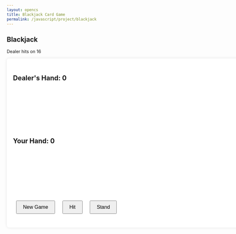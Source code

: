 ```yaml
---
layout: opencs
title: Blackjack Card Game
permalink: /javascript/project/blackjack
---
```


<style>
    #game-container {
        width: 800px;
        margin: 0 auto;
        background-color: #fff;
        padding: 20px;
        border-radius: 8px;
        box-shadow: 0 0 10px rgba(0, 0, 0, 0.1);
    }

    .points-list {
        list-style: none;
        margin-left: 20px;
        padding: 0;
        font-size: 18px;
        font-weight: bold;
        color: #333;
    }

    #message {
        color: black !important;
        font-weight: bold;
    }
    .player-area {
        margin-bottom: 20px;
    }

    .cards-container {
        display: flex;
        justify-content: center;
        min-height: 120px;
    }

    .card {
        width: 80px;
        height: 110px;
        border: 1px solid #333;
        border-radius: 5px;
        margin: 5px;
        display: flex;
        justify-content: center;
        align-items: center;
        font-size: 24px;
        font-weight: bold;
        background-color: #fff;
        box-shadow: 2px 2px 5px rgba(0, 0, 0, 0.2);
    }

    #game-controls button {
        padding: 10px 20px;
        margin: 10px;
        font-size: 16px;
        cursor: pointer;
    }

    .hand-container {
        display: flex;
        flex-direction: column;
        align-items: center;
        justify-content: center;
    }

    .points-list {
        margin-top: 10px;
        font-size: 20px;
        font-weight: bold;
        color: #333;
        text-align: center;
    }
    
    @keyframes dealCard {
        0% { transform: translateX(200px) rotateY(180deg) scale(0.5); opacity: 0; }
        40% { transform: translateX(80px) rotateY(120deg) scale(0.8); opacity: 0.6; }
        70% { transform: translateX(20px) rotateY(60deg) scale(1.05); opacity: 1; }
        100% { transform: translateX(0) rotateY(0deg) scale(1); opacity: 1; }
    }

    .card { animation: dealCard 0.8s ease-out; transform-style: preserve-3d; }
</style>

<h2>Blackjack</h2>
<p>Dealer hits on 16</p>

<div id="game-container">
    <div id="dealer-area" class="player-area">
        <h2>Dealer's Hand: <span id="dealer-score">0</span></h2>
        <div class="hand-container">
            <div id="dealer-cards" class="cards-container"></div>
            <div id="dealer-points" class="points-list"></div>
        </div>
    </div>
    <div id="player-area" class="player-area">
        <h2>Your Hand: <span id="player-score">0</span></h2>
        <div class="hand-container">
            <div id="player-cards" class="cards-container"></div>
            <div id="player-points" class="points-list"></div>
        </div>
    </div>
    <div id="game-controls">
        <button id="new-game-btn">New Game</button>
        <button id="hit-btn">Hit</button>
        <button id="stand-btn">Stand</button>
    </div>
    <p id="message"></p>
</div>

<script>
const dealerCardsEl = document.getElementById("dealer-cards");
const playerCardsEl = document.getElementById("player-cards");
const dealerScoreEl = document.getElementById("dealer-score");
const playerScoreEl = document.getElementById("player-score");
const messageEl = document.getElementById("message");

const newGameBtn = document.getElementById("new-game-btn");
const hitBtn = document.getElementById("hit-btn");
const standBtn = document.getElementById("stand-btn");

let deck = [];
let playerHand = [];
let dealerHand = [];
let gameOver = false;

function createDeck() {
    const suits = ["♠", "♥", "♦", "♣"];
    const values = ["A","2","3","4","5","6","7","8","9","10","J","Q","K"];
    let newDeck = [];
    for (let suit of suits) {
        for (let value of values) newDeck.push({value, suit});
    }
    return shuffle(newDeck);
}

function shuffle(deck) {
    for (let i = deck.length -1; i > 0; i--) {
        const j = Math.floor(Math.random()*(i+1));
        [deck[i], deck[j]] = [deck[j], deck[i]];
    }
    return deck;
}

function getCardValue(card) {
    if (["J","Q","K"].includes(card.value)) return 10;
    if (card.value === "A") return 11;
    return parseInt(card.value);
}

function calculateHand(hand) {
    let value = 0, aceCount = 0;
    for (let card of hand) {
        value += getCardValue(card);
        if (card.value === "A") aceCount++;
    }
    while (value > 21 && aceCount > 0) { value -= 10; aceCount--; }
    return value;
}

function renderHand(hand, container, pointsContainer) {
    container.innerHTML = "";
    pointsContainer.innerHTML = "";
    for (let card of hand) {
        const cardEl = document.createElement("div");
        cardEl.classList.add("card");
        cardEl.textContent = `${card.value}${card.suit}`;
        cardEl.style.color = (card.suit==="♥"||card.suit==="♦")?"red":"black";
        container.appendChild(cardEl);
    }
    pointsContainer.textContent = calculateHand(hand);
}

function renderDealerInitial() {
    dealerCardsEl.innerHTML = "";
    const firstCard = dealerHand[0];
    const secondCard = dealerHand[1];

    // First card
    const cardEl1 = document.createElement("div");
    cardEl1.classList.add("card");
    cardEl1.textContent = `${firstCard.value}${firstCard.suit}`;
    cardEl1.style.color = (firstCard.suit==="♥"||firstCard.suit==="♦")?"red":"black";
    dealerCardsEl.appendChild(cardEl1);

    // Hidden second card
    const cardEl2 = document.createElement("div");
    cardEl2.classList.add("card");
    cardEl2.textContent = "🂠";
    dealerCardsEl.appendChild(cardEl2);

    document.getElementById("dealer-points").textContent = getCardValue(firstCard);
}

function updateScores() {
    dealerScoreEl.textContent = calculateHand(dealerHand);
    playerScoreEl.textContent = calculateHand(playerHand);
}

function checkGameOver() {
    const playerValue = calculateHand(playerHand);
    const dealerValue = calculateHand(dealerHand);

    if (playerValue > 21) {
        messageEl.textContent = "You busted! Dealer wins.";
        gameOver = true;
    } else if (dealerValue > 21) {
        messageEl.textContent = "Dealer busted! You win!";
        gameOver = true;
    } else if (gameOver) {
        if (playerValue > dealerValue) messageEl.textContent = "You win!";
        else if (dealerValue > playerValue) messageEl.textContent = "Dealer wins!";
        else messageEl.textContent = "It's a tie!";
    }
}

function newGame() {
    deck = createDeck();
    playerHand = [deck.pop(), deck.pop()];
    dealerHand = [deck.pop(), deck.pop()];
    gameOver = false;

    renderHand(playerHand, playerCardsEl, document.getElementById("player-points"));
    renderDealerInitial();
    messageEl.textContent = "Game started. Your move!";
}

function hit() {
    if (gameOver) return;
    playerHand.push(deck.pop());
    renderHand(playerHand, playerCardsEl, document.getElementById("player-points"));
    if (calculateHand(playerHand) > 21) checkGameOver();
}

function stand() {
    if (gameOver) return;

    // Reveal dealer hidden card
    dealerCardsEl.children[1].textContent = `${dealerHand[1].value}${dealerHand[1].suit}`;
    dealerCardsEl.children[1].style.color = (dealerHand[1].suit==="♥"||dealerHand[1].suit==="♦") ? "red" : "black";

    // Recalculate dealer total after hidden card
    document.getElementById("dealer-points").textContent = calculateHand(dealerHand);

    // Dealer draws until 17 or more
    while (calculateHand(dealerHand) < 17) {
        const card = deck.pop();
        dealerHand.push(card);
        const cardEl = document.createElement("div");
        cardEl.classList.add("card");
        cardEl.textContent = `${card.value}${card.suit}`;
        cardEl.style.color = (card.suit==="♥"||card.suit==="♦")?"red":"black";
        dealerCardsEl.appendChild(cardEl);
        document.getElementById("dealer-points").textContent = calculateHand(dealerHand);
    }

    // Update final score
    updateScores();
    gameOver = true;
    checkGameOver();
}

newGameBtn.addEventListener("click", newGame);
hitBtn.addEventListener("click", hit);
standBtn.addEventListener("click", stand);
</script>
